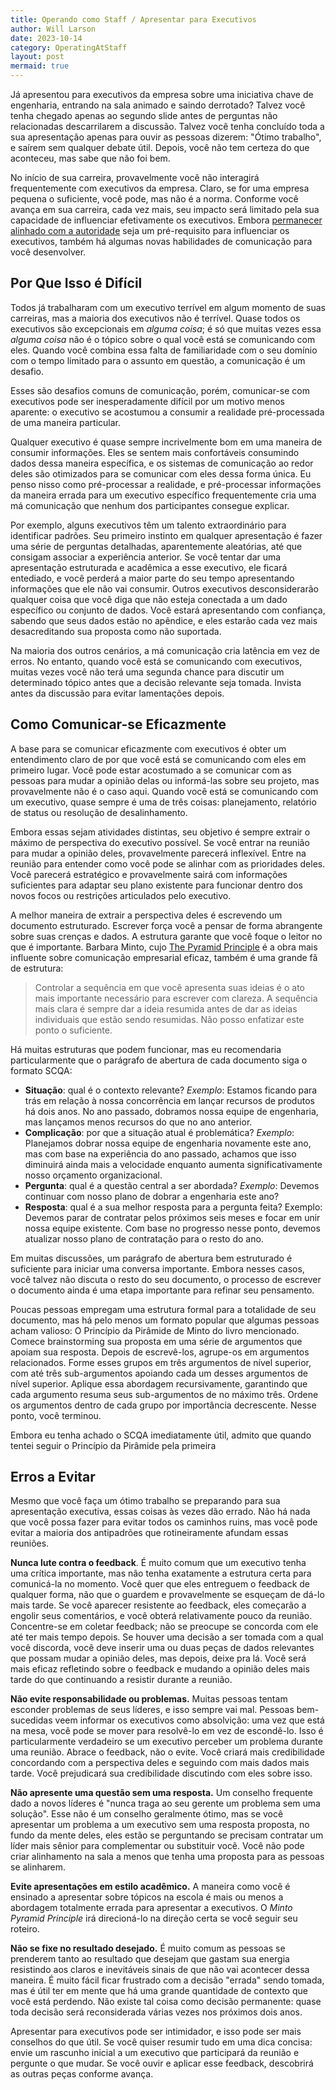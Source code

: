 ```yaml
---
title: Operando como Staff / Apresentar para Executivos
author: Will Larson 
date: 2023-10-14
category: OperatingAtStaff
layout: post
mermaid: true
---
```


Já apresentou para executivos da empresa sobre uma iniciativa chave de engenharia, entrando na sala animado e saindo derrotado? Talvez você tenha chegado apenas ao segundo slide antes de perguntas não relacionadas descarrilarem a discussão. Talvez você tenha concluído toda a sua apresentação apenas para ouvir as pessoas dizerem: "Ótimo trabalho", e saírem sem qualquer debate útil. Depois, você não tem certeza do que aconteceu, mas sabe que não foi bem.

No início de sua carreira, provavelmente você não interagirá frequentemente com executivos da empresa. Claro, se for uma empresa pequena o suficiente, você pode, mas não é a norma. Conforme você avança em sua carreira, cada vez mais, seu impacto será limitado pela sua capacidade de influenciar efetivamente os executivos. Embora [permanecer alinhado com a autoridade](https://staffeng.com/guides/staying-aligned-with-authority) seja um pré-requisito para influenciar os executivos, também há algumas novas habilidades de comunicação para você desenvolver.

## Por Que Isso é Difícil

Todos já trabalharam com um executivo terrível em algum momento de suas carreiras, mas a maioria dos executivos não é terrível. Quase todos os executivos são excepcionais em *alguma coisa*; é só que muitas vezes essa *alguma coisa* não é o tópico sobre o qual você está se comunicando com eles. Quando você combina essa falta de familiaridade com o seu domínio com o tempo limitado para o assunto em questão, a comunicação é um desafio.

Esses são desafios comuns de comunicação, porém, comunicar-se com executivos pode ser inesperadamente difícil por um motivo menos aparente: o executivo se acostumou a consumir a realidade pré-processada de uma maneira particular.

Qualquer executivo é quase sempre incrivelmente bom em uma maneira de consumir informações. Eles se sentem mais confortáveis consumindo dados dessa maneira específica, e os sistemas de comunicação ao redor deles são otimizados para se comunicar com eles dessa forma única. Eu penso nisso como pré-processar a realidade, e pré-processar informações da maneira errada para um executivo específico frequentemente cria uma má comunicação que nenhum dos participantes consegue explicar.

Por exemplo, alguns executivos têm um talento extraordinário para identificar padrões. Seu primeiro instinto em qualquer apresentação é fazer uma série de perguntas detalhadas, aparentemente aleatórias, até que consigam associar a experiência anterior. Se você tentar dar uma apresentação estruturada e acadêmica a esse executivo, ele ficará entediado, e você perderá a maior parte do seu tempo apresentando informações que ele não vai consumir. Outros executivos desconsiderarão qualquer coisa que você diga que não esteja conectada a um dado específico ou conjunto de dados. Você estará apresentando com confiança, sabendo que seus dados estão no apêndice, e eles estarão cada vez mais desacreditando sua proposta como não suportada.

Na maioria dos outros cenários, a má comunicação cria latência em vez de erros. No entanto, quando você está se comunicando com executivos, muitas vezes você não terá uma segunda chance para discutir um determinado tópico antes que a decisão relevante seja tomada. Invista antes da discussão para evitar lamentações depois.

## Como Comunicar-se Eficazmente

A base para se comunicar eficazmente com executivos é obter um entendimento claro de por que você está se comunicando com eles em primeiro lugar. Você pode estar acostumado a se comunicar com as pessoas para mudar a opinião delas ou informá-las sobre seu projeto, mas provavelmente não é o caso aqui.
Quando você está se comunicando com um executivo, quase sempre é uma de três coisas: planejamento, relatório de status ou resolução de desalinhamento.

Embora essas sejam atividades distintas, seu objetivo é sempre extrair o máximo de perspectiva do executivo possível. Se você entrar na reunião para mudar a opinião deles, provavelmente parecerá inflexível. Entre na reunião para entender como você pode se alinhar com as prioridades deles.
Você parecerá estratégico e provavelmente sairá com informações suficientes para adaptar seu plano existente para funcionar dentro dos novos focos ou restrições articulados pelo executivo.

A melhor maneira de extrair a perspectiva deles é escrevendo um documento estruturado. Escrever força você a pensar de forma abrangente sobre suas crenças e dados.
A estrutura garante que você foque o leitor no que é importante.
Barbara Minto, cujo [The Pyramid Principle](https://www.amazon.com/Pyramid-Principle-Logic-Writing-Thinking/dp/0273710516/)
é a obra mais influente sobre comunicação empresarial eficaz, também é uma grande fã de estrutura:

> Controlar a sequência em que você apresenta suas ideias é o ato mais importante necessário para escrever com clareza.
A sequência mais clara é sempre dar a ideia resumida antes de dar as ideias individuais que estão sendo resumidas.
Não posso enfatizar este ponto o suficiente.

Há muitas estruturas que podem funcionar, mas eu recomendaria particularmente que o parágrafo de abertura de cada documento
siga o formato SCQA:

- **Situação**: qual é o contexto relevante? *Exemplo*: Estamos ficando para trás em relação à nossa concorrência em lançar recursos de produtos há dois anos. No ano passado, dobramos nossa equipe de engenharia, mas lançamos menos recursos do que no ano anterior.
- **Complicação**: por que a situação atual é problemática? *Exemplo*: Planejamos dobrar nossa equipe de engenharia novamente este ano, mas com base na experiência do ano passado, achamos que isso diminuirá ainda mais a velocidade enquanto aumenta significativamente nosso orçamento organizacional.
- **Pergunta**: qual é a questão central a ser abordada? *Exemplo*: Devemos continuar com nosso plano de dobrar a engenharia este ano?
- **Resposta**: qual é a sua melhor resposta para a pergunta feita? Exemplo: Devemos parar de contratar pelos próximos seis meses e focar em unir nossa equipe existente. Com base no progresso nesse ponto, devemos atualizar nosso plano de contratação para o resto do ano.

Em muitas discussões, um parágrafo de abertura bem estruturado é suficiente
para iniciar uma conversa importante. Embora nesses casos, você talvez não discuta o resto do seu documento,
o processo de escrever o documento ainda é uma etapa importante para refinar seu pensamento.

Poucas pessoas empregam uma estrutura formal para a totalidade de seu documento,
mas há pelo menos um formato popular que algumas pessoas acham valioso:
O Princípio da Pirâmide de Minto do livro mencionado.
Comece brainstorming sua proposta em uma série de argumentos que apoiam sua resposta.
Depois de escrevê-los, agrupe-os em argumentos relacionados.
Forme esses grupos em três argumentos de nível superior, com até três sub-argumentos
apoiando cada um desses argumentos de nível superior. Aplique essa abordagem recursivamente,
garantindo que cada argumento resuma seus sub-argumentos de no máximo três.
Ordene os argumentos dentro de cada grupo por importância decrescente. Nesse ponto, você terminou.

Embora eu tenha achado o SCQA imediatamente útil, admito que quando tentei seguir o Princípio da Pirâmide pela primeira

## Erros a Evitar

Mesmo que você faça um ótimo trabalho se preparando para sua apresentação executiva, essas coisas às vezes dão errado. Não há nada que você possa fazer para evitar todos os caminhos ruins, mas você pode evitar a maioria dos antipadrões que rotineiramente afundam essas reuniões.

**Nunca lute contra o feedback**. É muito comum que um executivo tenha uma crítica importante, mas não tenha exatamente a estrutura certa para comunicá-la no momento. Você quer que eles entreguem o feedback de qualquer forma, não que o guardem e provavelmente se esqueçam de dá-lo mais tarde. Se você aparecer resistente ao feedback, eles começarão a engolir seus comentários, e você obterá relativamente pouco da reunião. Concentre-se em coletar feedback; não se preocupe se concorda com ele até ter mais tempo depois. Se houver uma decisão a ser tomada com a qual você discorda, você deve inserir uma ou duas peças de dados relevantes que possam mudar a opinião deles, mas depois, deixe pra lá. Você será mais eficaz refletindo sobre o feedback e mudando a opinião deles mais tarde do que continuando a resistir durante a reunião.

**Não evite responsabilidade ou problemas.** Muitas pessoas tentam esconder problemas de seus líderes, e isso sempre vai mal. Pessoas bem-sucedidas veem informar os executivos como absolvição: uma vez que está na mesa, você pode se mover para resolvê-lo em vez de escondê-lo. Isso é particularmente verdadeiro se um executivo perceber um problema durante uma reunião. Abrace o feedback, não o evite. Você criará mais credibilidade concordando com a perspectiva deles e seguindo com mais dados mais tarde. Você prejudicará sua credibilidade discutindo com eles sobre isso.

**Não apresente uma questão sem uma resposta.** Um conselho frequente dado a novos líderes é "nunca traga ao seu gerente um problema sem uma solução". Esse não é um conselho geralmente ótimo, mas se você apresentar um problema a um executivo sem uma resposta proposta, no fundo da mente deles, eles estão se perguntando se precisam contratar um líder mais sênior para complementar ou substituir você. Você não pode criar alinhamento na sala a menos que tenha uma proposta para as pessoas se alinharem.

**Evite apresentações em estilo acadêmico.** A maneira como você é ensinado a apresentar sobre tópicos na escola é mais ou menos a abordagem totalmente errada para apresentar a executivos. O *Minto Pyramid Principle* irá direcioná-lo na direção certa se você seguir seu roteiro.

**Não se fixe no resultado desejado.** É muito comum as pessoas se prenderem tanto ao resultado que desejam que gastam sua energia resistindo aos claros e inevitáveis sinais de que não vai acontecer dessa maneira. É muito fácil ficar frustrado com a decisão "errada" sendo tomada, mas é útil ter em mente que há uma grande quantidade de contexto que você está perdendo. Não existe tal coisa como decisão permanente: quase toda decisão será reconsiderada várias vezes nos próximos dois anos.

Apresentar para executivos pode ser intimidador, e isso pode ser mais conselhos do que útil. Se você quiser resumir tudo em uma dica concisa: envie um rascunho inicial a um executivo que participará da reunião e pergunte o que mudar. Se você ouvir e aplicar esse feedback, descobrirá as outras peças conforme avança.
